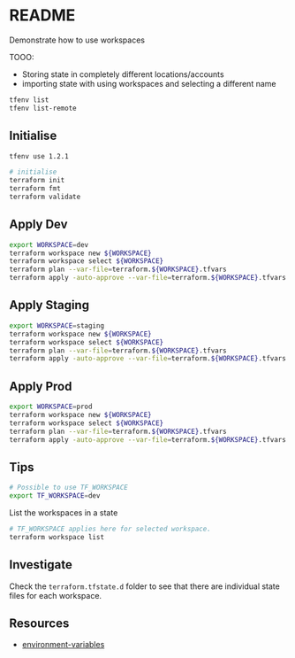 # README

Demonstrate how to use workspaces

TOOO:

* Storing state in completely different locations/accounts
* importing state with using workspaces and selecting a different name

```sh
tfenv list     
tfenv list-remote
```

## Initialise

```sh
tfenv use 1.2.1

# initialise
terraform init
terraform fmt
terraform validate
```

## Apply Dev

```sh
export WORKSPACE=dev  
terraform workspace new ${WORKSPACE} 
terraform workspace select ${WORKSPACE}        
terraform plan --var-file=terraform.${WORKSPACE}.tfvars 
terraform apply -auto-approve --var-file=terraform.${WORKSPACE}.tfvars 
```


## Apply Staging

```sh
export WORKSPACE=staging
terraform workspace new ${WORKSPACE} 
terraform workspace select ${WORKSPACE}        
terraform plan --var-file=terraform.${WORKSPACE}.tfvars 
terraform apply -auto-approve --var-file=terraform.${WORKSPACE}.tfvars 
```

## Apply Prod

```sh
export WORKSPACE=prod
terraform workspace new ${WORKSPACE} 
terraform workspace select ${WORKSPACE}        
terraform plan --var-file=terraform.${WORKSPACE}.tfvars 
terraform apply -auto-approve --var-file=terraform.${WORKSPACE}.tfvars 
```

## Tips

```sh
# Possible to use TF_WORKSPACE
export TF_WORKSPACE=dev
```

List the workspaces in a state

```sh
# TF_WORKSPACE applies here for selected workspace.  
terraform workspace list
```

## Investigate

Check the `terraform.tfstate.d` folder to see that there are individual state files for each workspace.  

## Resources

* [environment-variables](https://www.terraform.io/docs/cli/config/environment-variables.html)  

